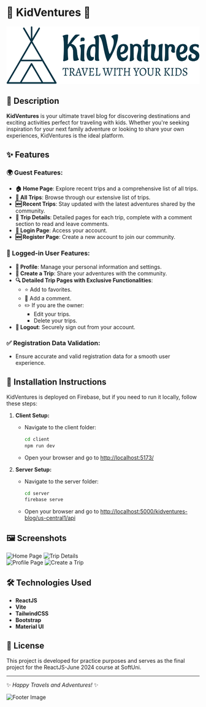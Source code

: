 # 🌟 KidVentures 🌟

<div align="center">
  <img src="client/public/images/logo.png" alt="KidVentures Logo"  height="150">
</div>

## 📝 Description
**KidVentures** is your ultimate travel blog for discovering destinations and exciting activities perfect for traveling with kids. Whether you're seeking inspiration for your next family adventure or looking to share your own experiences, KidVentures is the ideal platform.

## ✨ Features

### 🌍 Guest Features:
- **🏠 Home Page**: Explore recent trips and a comprehensive list of all trips.
- **📜 All Trips**: Browse through our extensive list of trips.
- **🆕 Recent Trips**: Stay updated with the latest adventures shared by the community.
- **📝 Trip Details**: Detailed pages for each trip, complete with a comment section to read and leave comments.
- **🔐 Login Page**: Access your account.
- **🆕 Register Page**: Create a new account to join our community.

### 👤 Logged-in User Features:
- **👤 Profile**: Manage your personal information and settings.
- **📝 Create a Trip**: Share your adventures with the community.
- **🔍 Detailed Trip Pages with Exclusive Functionalities**:
  - ⭐ Add to favorites.
  - 💬 Add a comment.
  - ✏️ If you are the owner:
    - Edit your trips.
    - Delete your trips.
- **🚪 Logout**: Securely sign out from your account.

### ✅ Registration Data Validation:
- Ensure accurate and valid registration data for a smooth user experience.

## 🚀 Installation Instructions

KidVentures is deployed on Firebase, but if you need to run it locally, follow these steps:

1. **Client Setup:**
   - Navigate to the client folder:
     ```bash
     cd client
     npm run dev
     ```
   - Open your browser and go to [http://localhost:5173/](http://localhost:5173/)

2. **Server Setup:**
   - Navigate to the server folder:
     ```bash
     cd server
     firebase serve
     ```
   - Open your browser and go to [http://localhost:5000/kidventures-blog/us-central1/api](http://localhost:5000/kidventures-blog/us-central1/api)

## 🖼️ Screenshots

![Home Page](#) 
![Trip Details](#)  
![Profile Page](#) 
![Create a Trip](#)  

## 🛠️ Technologies Used

- **ReactJS**
- **Vite**
- **TailwindCSS**
- **Bootstrap**
- **Material UI**

## 📜 License

This project is developed for practice purposes and serves as the final project for the ReactJS-June 2024 course at SoftUni.

---

✨ *Happy Travels and Adventures!* ✨

![Footer Image](#) 
